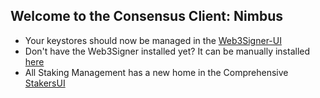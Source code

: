 ## Welcome to the Consensus Client: Nimbus

- Your keystores should now be managed in the [Web3Signer-UI](http://ui.web3signer.dappnode?signer_url=http://web3signer.web3signer.dappnode:9000)
- Don't have the Web3Signer installed yet? It can be manually installed [here](http://my.dappnode/#/installer/web3signer.dnp.dappnode.eth)
- All Staking Management has a new home in the Comprehensive [StakersUI](http://my.dappnode/#/stakers)
